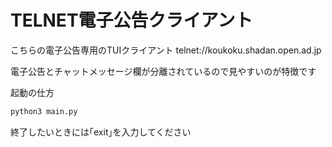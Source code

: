 # TELNET電子公告クライアント

こちらの電子公告専用のTUIクライアント
telnet://koukoku.shadan.open.ad.jp

電子公告とチャットメッセージ欄が分離されているので見やすいのが特徴です

起動の仕方
``` python
python3 main.py
```

終了したいときには｢exit｣を入力してください
